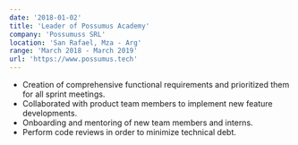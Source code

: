 ```yaml
---
date: '2018-01-02'
title: 'Leader of Possumus Academy'
company: 'Possumuss SRL'
location: 'San Rafael, Mza - Arg'
range: 'March 2018 - March 2019'
url: 'https://www.possumus.tech'
---
```


- Creation of comprehensive functional requirements and prioritized them for all sprint meetings.
- Collaborated with product team members to implement new feature developments.
- Onboarding and mentoring of new team members and interns.
- Perform code reviews in order to minimize technical debt.
